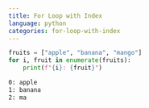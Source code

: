 ```yaml
---
title: For Loop with Index
language: python
categories: for-loop-with-index
---
```


```python
fruits = ["apple", "banana", "mango"]
for i, fruit in enumerate(fruits):
    print(f"{i}: {fruit}")
```

```output.txt
0: apple
1: banana
2: ma
```

<!--more-->